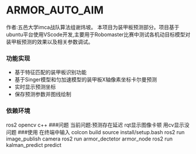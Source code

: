 # ARMOR_AUTO_AIM
作者:五邑大学imca战队算法组谢炜坡。
本项目为装甲板预测部分。项目基于ubuntu平台使用VScode开发,主要用于Robomaster比赛中测试各机动目标模型对装甲板预测的效果以及相关参数调试。
### 功能实现
* 基于特征匹配的装甲板识别功能
* 基于Singer模型和匀加速模型的装甲板X轴像素坐标卡尔曼预测
* 实时显示预测坐标
* 保存预测参数并图线绘制
### 依赖环境
ros2 opencv c++
###问题
当前问题:预测存在延迟 
        rqt显示图像卡顿 用cv显示没问题
###使用
在终端中输入
colcon build
source install/setup.bash 
ros2 run image_publish camera 
ros2 run armor_dectetor armor_node 
ros2 run kalman_predict predict 
